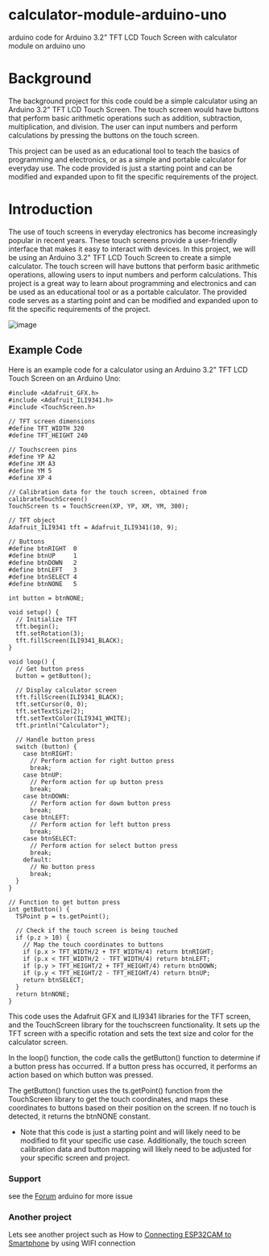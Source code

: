 # calculator-module-arduino-uno
arduino code for  Arduino 3.2" TFT LCD Touch Screen with calculator module on arduino uno 

# Background
The background project for this code could be a simple calculator using an Arduino 3.2" TFT LCD Touch Screen. The touch screen would have buttons that perform basic arithmetic operations such as addition, subtraction, multiplication, and division. The user can input numbers and perform calculations by pressing the buttons on the touch screen.

This project can be used as an educational tool to teach the basics of programming and electronics, or as a simple and portable calculator for everyday use. The code provided is just a starting point and can be modified and expanded upon to fit the specific requirements of the project.

# Introduction
The use of touch screens in everyday electronics has become increasingly popular in recent years. These touch screens provide a user-friendly interface that makes it easy to interact with devices. In this project, we will be using an Arduino 3.2" TFT LCD Touch Screen to create a simple calculator. The touch screen will have buttons that perform basic arithmetic operations, allowing users to input numbers and perform calculations. This project is a great way to learn about programming and electronics and can be used as an educational tool or as a portable calculator. The provided code serves as a starting point and can be modified and expanded upon to fit the specific requirements of the project.

![image](https://user-images.githubusercontent.com/110273737/217196256-8dd29935-ddd0-450b-89ee-f6eb98f2a3a4.png)

## Example Code

Here is an example code for a calculator using an Arduino 3.2" TFT LCD Touch Screen on an Arduino Uno:
```
#include <Adafruit_GFX.h>
#include <Adafruit_ILI9341.h>
#include <TouchScreen.h>

// TFT screen dimensions
#define TFT_WIDTH 320
#define TFT_HEIGHT 240

// Touchscreen pins
#define YP A2
#define XM A3
#define YM 5
#define XP 4

// Calibration data for the touch screen, obtained from calibrateTouchScreen()
TouchScreen ts = TouchScreen(XP, YP, XM, YM, 300);

// TFT object
Adafruit_ILI9341 tft = Adafruit_ILI9341(10, 9);

// Buttons
#define btnRIGHT  0
#define btnUP     1
#define btnDOWN   2
#define btnLEFT   3
#define btnSELECT 4
#define btnNONE   5

int button = btnNONE;

void setup() {
  // Initialize TFT
  tft.begin();
  tft.setRotation(3);
  tft.fillScreen(ILI9341_BLACK);
}

void loop() {
  // Get button press
  button = getButton();

  // Display calculator screen
  tft.fillScreen(ILI9341_BLACK);
  tft.setCursor(0, 0);
  tft.setTextSize(2);
  tft.setTextColor(ILI9341_WHITE);
  tft.println("Calculator");

  // Handle button press
  switch (button) {
    case btnRIGHT:
      // Perform action for right button press
      break;
    case btnUP:
      // Perform action for up button press
      break;
    case btnDOWN:
      // Perform action for down button press
      break;
    case btnLEFT:
      // Perform action for left button press
      break;
    case btnSELECT:
      // Perform action for select button press
      break;
    default:
      // No button press
      break;
  }
}

// Function to get button press
int getButton() {
  TSPoint p = ts.getPoint();

  // Check if the touch screen is being touched
  if (p.z > 10) {
    // Map the touch coordinates to buttons
    if (p.x > TFT_WIDTH/2 + TFT_WIDTH/4) return btnRIGHT;
    if (p.x < TFT_WIDTH/2 - TFT_WIDTH/4) return btnLEFT;
    if (p.y > TFT_HEIGHT/2 + TFT_HEIGHT/4) return btnDOWN;
    if (p.y < TFT_HEIGHT/2 - TFT_HEIGHT/4) return btnUP;
    return btnSELECT;
  }
  return btnNONE;
}
```

This code uses the Adafruit GFX and ILI9341 libraries for the TFT screen, and the TouchScreen library for the touchscreen functionality. It sets up the TFT screen with a specific rotation and sets the text size and color for the calculator screen.

In the loop() function, the code calls the getButton() function to determine if a button press has occurred. If a button press has occurred, it performs an action based on which button was pressed.

The getButton() function uses the ts.getPoint() function from the TouchScreen library to get the touch coordinates, and maps these coordinates to buttons based on their position on the screen. If no touch is detected, it returns the btnNONE constant.

- Note that this code is just a starting point and will likely need to be modified to fit your specific use case. Additionally, the touch screen calibration data and button mapping will likely need to be adjusted for your specific screen and project.

### Support
see the [Forum](https://forum.arduino.cc/c/software/arduino-ide-2-0/93) arduino for more issue 

### Another project 
Lets see another project such as How to [Connecting ESP32CAM to Smartphone](https://github.com/electricianinsomniac/ESP32CAM-to-Smartphone) by using WIFI connection 

